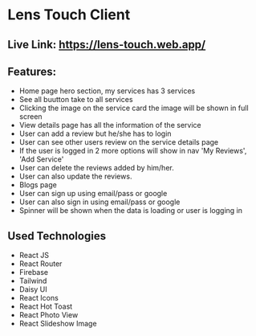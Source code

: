 # Lens Touch Client

## Live Link: https://lens-touch.web.app/

## Features:

- Home page hero section, my services has 3 services
- See all buutton take to all services
- Clicking the image on the service card the image will be shown in full screen
- View details page has all the information of the service
- User can add a review but he/she has to login
- User can see other users review on the service details page
- If the user is logged in 2 more options will show in nav 'My Reviews', 'Add Service'
- User can delete the reviews added by him/her.
- User can also update the reviews.
- Blogs page
- User can sign up using email/pass or google
- User can also sign in using email/pass or google
- Spinner will be shown when the data is loading or user is logging in

## Used Technologies

- React JS
- React Router
- Firebase
- Tailwind
- Daisy UI
- React Icons
- React Hot Toast
- React Photo View
- React Slideshow Image

